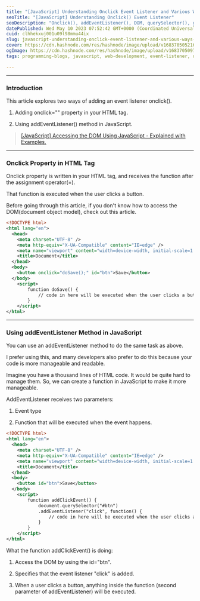 ```yaml
---
title: "[JavaScript] Understanding Onclick Event Listener and Various Ways to Code It."
seoTitle: "[JavaScript] Understanding Onclick() Event Listener"
seoDescription: "Onclick(), addEventListener(), DOM, querySelector(), getElementById()"
datePublished: Wed May 10 2023 07:52:42 GMT+0000 (Coordinated Universal Time)
cuid: clhhekxuj001u09l98mmu44ix
slug: javascript-understanding-onclick-event-listener-and-various-ways-to-code-it
cover: https://cdn.hashnode.com/res/hashnode/image/upload/v1683705052167/b6ac5390-ae96-43b1-a143-f58b5327f163.jpeg
ogImage: https://cdn.hashnode.com/res/hashnode/image/upload/v1683705097164/c85a4795-05eb-43f7-84a4-4ca15bb4beef.jpeg
tags: programming-blogs, javascript, web-development, event-listener, onclick

---
```


---

### Introduction

This article explores two ways of adding an event listener onclick().

1. Adding onclick="" property in your HTML tag.
    
2. Using addEventListener() method in JavaScript.
    

> [\[JavaScript\] Accessing the DOM Using JavaScript - Explained with Examples.](https://jaylog.hashnode.dev/javascript-accessing-the-dom-using-javascript-explained-with-examples)

---

### Onclick Property in HTML Tag

Onclick property is written in your HTML tag, and receives the function after the assignment operator(=).

That function is executed when the user clicks a button.

Before going through this article, if you don't know how to access the DOM(document object model), check out this article.

```xml
<!DOCTYPE html>
<html lang="en">
  <head>
    <meta charset="UTF-8" />
    <meta http-equiv="X-UA-Compatible" content="IE=edge" />
    <meta name="viewport" content="width=device-width, initial-scale=1.0" />
    <title>Document</title>
  </head>
  <body>
    <button onclick="doSave();" id="btn">Save</button>
  </body>
    <script>
        function doSave() {
            // code in here will be executed when the user clicks a button
        }
    </script>
</html>
```

---

### Using addEventListener Method in JavaScript

You can use an addEventListener method to do the same task as above.

I prefer using this, and many developers also prefer to do this because your code is more manageable and readable.

Imagine you have a thousand lines of HTML code. It would be quite hard to manage them. So, we can create a function in JavaScript to make it more manageable.

AddEventListener receives two parameters:

1. Event type
    
2. Function that will be executed when the event happens.
    

```xml
<!DOCTYPE html>
<html lang="en">
  <head>
    <meta charset="UTF-8" />
    <meta http-equiv="X-UA-Compatible" content="IE=edge" />
    <meta name="viewport" content="width=device-width, initial-scale=1.0" />
    <title>Document</title>
  </head>
  <body>
    <button id="btn">Save</button>
  </body>
    <script>
        function addClickEvent() {
            document.querySelector("#btn")
            .addEventListener("click", function() {
                // code in here will be executed when the user clicks a button
            }
        }
    </script>
</html>
```

What the function addClickEvent() is doing:

1. Access the DOM by using the id="btn".
    
2. Specifies that the event listener "click" is added.
    
3. When a user clicks a button, anything inside the function (second parameter of addEventListener) will be executed.